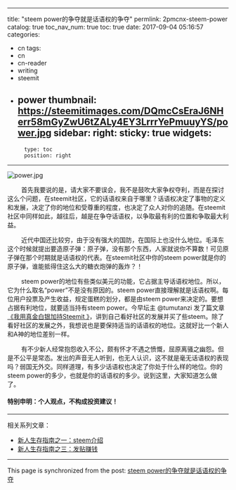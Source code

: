 
---
title: "steem power的争夺就是话语权的争夺"
permlink: 2pmcnx-steem-power
catalog: true
toc_nav_num: true
toc: true
date: 2017-09-04 05:16:57
categories:
- cn
tags:
- cn
- cn-reader
- writing
- steemit
- power
thumbnail: https://steemitimages.com/DQmcCsEraJ6NHerr58mGyZwU6tZALy4EY3LrrrYePmuuyYS/power.jpg
sidebar:
    right:
        sticky: true
widgets:
    -
        type: toc
        position: right
---


![power.jpg](https://steemitimages.com/DQmcCsEraJ6NHerr58mGyZwU6tZALy4EY3LrrrYePmuuyYS/power.jpg)

&nbsp;&nbsp;&nbsp;&nbsp;&nbsp;&nbsp;&nbsp;&nbsp;首先我要说的是，请大家不要误会，我不是鼓吹大家争权夺利，而是在探讨这么个问题，在steemit社区，它的话语权来自于哪里？话语权决定了事物的定义和发展，决定了你的地位和受尊重的程度，也决定了众人对你的追随。在steemit社区中同样如此，越往后，越是在争夺话语权，以争取最有利的位置和争取最大利益。

&nbsp;&nbsp;&nbsp;&nbsp;&nbsp;&nbsp;&nbsp;&nbsp;近代中国还比较穷，由于没有强大的国防，在国际上也没什么地位。毛泽东这个时候就提出要造原子弹：原子弹，没有那个东西，人家就说你不算数！可见原子弹在那个时期就是话语权的代表。在steemit社区中你的steem power就是你的原子弹，谁能抵得住这么大的糖衣炮弹的轰炸？！

&nbsp;&nbsp;&nbsp;&nbsp;&nbsp;&nbsp;&nbsp;&nbsp;steem power的地位有些类似美元的功能，它占据主导话语权地位。所以，它为什么取名“power”不是没有原因的。steem power直接理解就是话语权啊。每位用户投票及产生收益，规定蛋糕的划分，都是由steem power来决定的。要想占据有利地位，就要适当持有steem power。今早坛主 @tumutanzi 发了篇文章[《我用真金白银加持Steemit 》](https://steemit.com/cn/@tumutanzi/6btbtr-steemit)，讲到自己看好社区的发展并买了些steem。除了看好社区的发展之外，我想说也是要保持适当的话语权的地位。这就好比一个新人和A神的地位差别一样。

&nbsp;&nbsp;&nbsp;&nbsp;&nbsp;&nbsp;&nbsp;&nbsp;有不少新人经常抱怨收入不公，颇有怀才不遇之愤慨，屈原离骚之幽怨。但是不公平是常态。发出的声音无人听到，也无人认识，这不就是毫无话语权的表现吗？弱国无外交。同样道理，有多少话语权也决定了你处于什么样的地位。你的steem power的多少，也就是你的话语权的多少。说到这里，大家知道怎么做了。

#### 特别申明：个人观点，不构成投资建议！

****
相关系列文章：
* [新人生存指南之一：steem介绍](https://steemit.com/steemit/@lemooljiang/3f5j36-steem)
* [新人生存指南之三：发贴赚钱]( https://steemit.com/steemit/@lemooljiang/4kkmhd)

- - -

This page is synchronized from the post: [steem power的争夺就是话语权的争夺](https://steemit.com/@lemooljiang/2pmcnx-steem-power)
